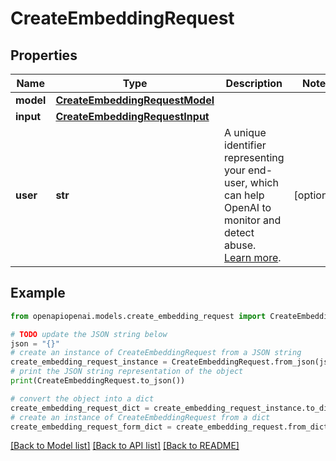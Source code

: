 # CreateEmbeddingRequest


## Properties

Name | Type | Description | Notes
------------ | ------------- | ------------- | -------------
**model** | [**CreateEmbeddingRequestModel**](CreateEmbeddingRequestModel.md) |  | 
**input** | [**CreateEmbeddingRequestInput**](CreateEmbeddingRequestInput.md) |  | 
**user** | **str** | A unique identifier representing your end-user, which can help OpenAI to monitor and detect abuse. [Learn more](/docs/guides/safety-best-practices/end-user-ids).  | [optional] 

## Example

```python
from openapiopenai.models.create_embedding_request import CreateEmbeddingRequest

# TODO update the JSON string below
json = "{}"
# create an instance of CreateEmbeddingRequest from a JSON string
create_embedding_request_instance = CreateEmbeddingRequest.from_json(json)
# print the JSON string representation of the object
print(CreateEmbeddingRequest.to_json())

# convert the object into a dict
create_embedding_request_dict = create_embedding_request_instance.to_dict()
# create an instance of CreateEmbeddingRequest from a dict
create_embedding_request_form_dict = create_embedding_request.from_dict(create_embedding_request_dict)
```
[[Back to Model list]](../README.md#documentation-for-models) [[Back to API list]](../README.md#documentation-for-api-endpoints) [[Back to README]](../README.md)


